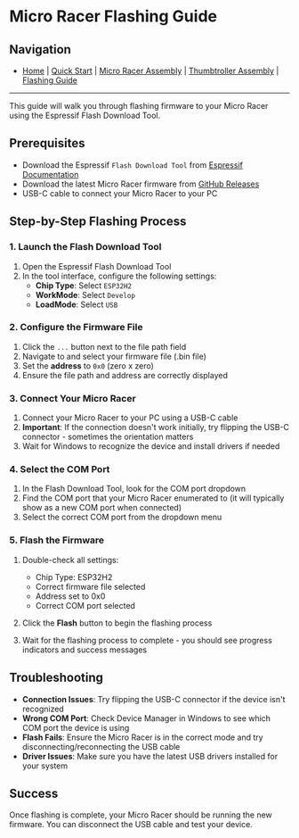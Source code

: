 # Micro Racer Flashing Guide

## Navigation
- [Home](README.md) | [Quick Start](QuickStart.md) | [Micro Racer Assembly](RacerAssembly.md) | [Thumbtroller Assembly](ThumbtrollerAssembly.md) | [Flashing Guide](FlashingGuide.md)

---

This guide will walk you through flashing firmware to your Micro Racer using the Espressif Flash Download Tool.

## Prerequisites

- Download the Espressif `Flash Download Tool` from [Espressif Documentation](https://docs.espressif.com/projects/esp-test-tools/en/latest/esp32/production_stage/tools/flash_download_tool.html)
- Download the latest Micro Racer firmware from [GitHub Releases](https://github.com/StuckAtPrototype/Racer/releases/tag/fw_v_1_1)
- USB-C cable to connect your Micro Racer to your PC

## Step-by-Step Flashing Process

### 1. Launch the Flash Download Tool

1. Open the Espressif Flash Download Tool
2. In the tool interface, configure the following settings:
   - **Chip Type**: Select `ESP32H2`
   - **WorkMode**: Select `Develop`
   - **LoadMode**: Select `USB`

### 2. Configure the Firmware File

1. Click the `...` button next to the file path field
2. Navigate to and select your firmware file (.bin file)
3. Set the **address** to `0x0` (zero x zero)
4. Ensure the file path and address are correctly displayed

### 3. Connect Your Micro Racer

1. Connect your Micro Racer to your PC using a USB-C cable
2. **Important**: If the connection doesn't work initially, try flipping the USB-C connector - sometimes the orientation matters
3. Wait for Windows to recognize the device and install drivers if needed

### 4. Select the COM Port

1. In the Flash Download Tool, look for the COM port dropdown
2. Find the COM port that your Micro Racer enumerated to (it will typically show as a new COM port when connected)
3. Select the correct COM port from the dropdown menu

### 5. Flash the Firmware

1. Double-check all settings:
   - Chip Type: ESP32H2
   - Correct firmware file selected
   - Address set to 0x0
   - Correct COM port selected

2. Click the **Flash** button to begin the flashing process

3. Wait for the flashing process to complete - you should see progress indicators and success messages

## Troubleshooting

- **Connection Issues**: Try flipping the USB-C connector if the device isn't recognized
- **Wrong COM Port**: Check Device Manager in Windows to see which COM port the device is using
- **Flash Fails**: Ensure the Micro Racer is in the correct mode and try disconnecting/reconnecting the USB cable
- **Driver Issues**: Make sure you have the latest USB drivers installed for your system

## Success

Once flashing is complete, your Micro Racer should be running the new firmware. You can disconnect the USB cable and test your device.

